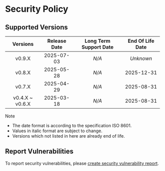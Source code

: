 # Security Policy

## Supported Versions

| **Versions** | **Release Date** | **Long Term Support Date** | **End Of Life Date** |
|:-:|:-:|:-:|:-:|
| v0.9.X | 2025-07-03 | *N/A* | *Unknown* |
| v0.8.X | 2025-05-28 | *N/A* | 2025-12-31 |
| v0.7.X | 2025-04-29 | *N/A* | 2025-08-31 |
| v0.4.X \~ v0.6.X | 2025-03-18 | *N/A* | 2025-08-31 |

> [!NOTE]
> - The date format is according to the specification ISO 8601.
> - Values in italic format are subject to change.
> - Versions which not listed in here are already end of life.

## Report Vulnerabilities

To report security vulnerabilities, please [create security vulnerability report](https://github.com/hugoalh/hugoalh/blob/main/guides/universal-contributing.md#create-security-vulnerability-report).
